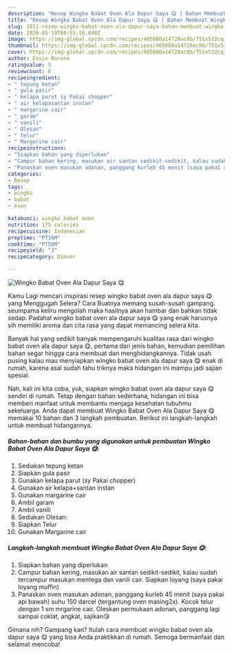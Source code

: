 ```yaml
---
description: "Resep Wingko Babat Oven Ala Dapur Saya 😋 | Bahan Membuat Wingko Babat Oven Ala Dapur Saya 😋 Yang Enak Banget"
title: "Resep Wingko Babat Oven Ala Dapur Saya 😋 | Bahan Membuat Wingko Babat Oven Ala Dapur Saya 😋 Yang Enak Banget"
slug: 1011-resep-wingko-babat-oven-ala-dapur-saya-bahan-membuat-wingko-babat-oven-ala-dapur-saya-yang-enak-banget
date: 2020-05-19T09:55:16.048Z
image: https://img-global.cpcdn.com/recipes/405080a14728ac0b/751x532cq70/wingko-babat-oven-ala-dapur-saya-😋-foto-resep-utama.jpg
thumbnail: https://img-global.cpcdn.com/recipes/405080a14728ac0b/751x532cq70/wingko-babat-oven-ala-dapur-saya-😋-foto-resep-utama.jpg
cover: https://img-global.cpcdn.com/recipes/405080a14728ac0b/751x532cq70/wingko-babat-oven-ala-dapur-saya-😋-foto-resep-utama.jpg
author: Essie Moreno
ratingvalue: 5
reviewcount: 6
recipeingredient:
- " tepung ketan"
- " gula pasir"
- " kelapa parut sy Pakai chopper"
- " air kelapasantan instan"
- " margarine cair"
- " garam"
- " vanili"
- " Olesan"
- " Telur"
- " Margarine cair"
recipeinstructions:
- "Siapkan bahan yang diperlukan"
- "Campur bahan kering, masukan air santan sedikit-sedikit, kalau sudah tercampur masukan mentega dan vanili cair. Siapkan loyang (saya pakai loyang muffin)"
- "Panaskan oven masukan adonan, panggang kurleb 45 menit (saya pakai api bawah) suhu 150 darcel (tergantung oven masing2x). Kocok telur dengan 1 sm mrgarine cair. Oleskan permukaan adonan, panggang lagi sampai coklat, angkat, sajikan😘"
categories:
- Resep
tags:
- wingko
- babat
- oven

katakunci: wingko babat oven 
nutrition: 175 calories
recipecuisine: Indonesian
preptime: "PT16M"
cooktime: "PT50M"
recipeyield: "3"
recipecategory: Dinner

---
```



![Wingko Babat Oven Ala Dapur Saya 😋](https://img-global.cpcdn.com/recipes/405080a14728ac0b/751x532cq70/wingko-babat-oven-ala-dapur-saya-😋-foto-resep-utama.jpg)

Kamu Lagi mencari inspirasi resep wingko babat oven ala dapur saya 😋 yang Menggugah Selera? Cara Buatnya memang susah-susah gampang. seumpama keliru mengolah maka hasilnya akan hambar dan bahkan tidak sedap. Padahal wingko babat oven ala dapur saya 😋 yang enak harusnya sih memiliki aroma dan cita rasa yang dapat memancing selera kita.



Banyak hal yang sedikit banyak mempengaruhi kualitas rasa dari wingko babat oven ala dapur saya 😋, pertama dari jenis bahan, kemudian pemilihan bahan segar hingga cara membuat dan menghidangkannya. Tidak usah pusing kalau mau menyiapkan wingko babat oven ala dapur saya 😋 enak di rumah, karena asal sudah tahu triknya maka hidangan ini mampu jadi sajian spesial.


Nah, kali ini kita coba, yuk, siapkan wingko babat oven ala dapur saya 😋 sendiri di rumah. Tetap dengan bahan sederhana, hidangan ini bisa memberi manfaat untuk membantu menjaga kesehatan tubuhmu sekeluarga. Anda dapat membuat Wingko Babat Oven Ala Dapur Saya 😋 memakai 10 bahan dan 3 langkah pembuatan. Berikut ini langkah-langkah untuk membuat hidangannya.

<!--inarticleads1-->

##### Bahan-bahan dan bumbu yang digunakan untuk pembuatan Wingko Babat Oven Ala Dapur Saya 😋:

1. Sediakan  tepung ketan
1. Siapkan  gula pasir
1. Gunakan  kelapa parut (sy Pakai chopper)
1. Gunakan  air kelapa+santan instan
1. Gunakan  margarine cair
1. Ambil  garam
1. Ambil  vanili
1. Sediakan  Olesan:
1. Siapkan  Telur
1. Gunakan  Margarine cair




<!--inarticleads2-->

##### Langkah-langkah membuat Wingko Babat Oven Ala Dapur Saya 😋:

1. Siapkan bahan yang diperlukan
1. Campur bahan kering, masukan air santan sedikit-sedikit, kalau sudah tercampur masukan mentega dan vanili cair. Siapkan loyang (saya pakai loyang muffin)
1. Panaskan oven masukan adonan, panggang kurleb 45 menit (saya pakai api bawah) suhu 150 darcel (tergantung oven masing2x). Kocok telur dengan 1 sm mrgarine cair. Oleskan permukaan adonan, panggang lagi sampai coklat, angkat, sajikan😘




Gimana nih? Gampang kan? Itulah cara membuat wingko babat oven ala dapur saya 😋 yang bisa Anda praktikkan di rumah. Semoga bermanfaat dan selamat mencoba!
